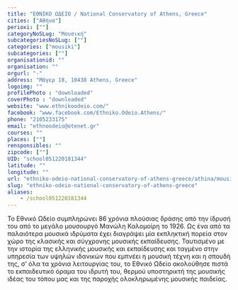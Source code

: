 ```yaml
---
title: "ΕΘΝΙΚΟ ΩΔΕΙΟ / National Conservatory of Athens, Greece"
cities: ["Αθήνα"]
perioxi: [""]
categoryNoSLug: "Μουσική"
subcategoriesNoSLug: [""]
categories: ["mousiki"]
subcategories: [""]
organisationid: ""
organisation: ""
orgurl: "-"
address: "Μάγερ 18, 10438 Athens, Greece"
logoimg: ""
profilePhoto : "downloaded"
coverPhoto : "downloaded"
website: "www.ethnikoodeio.com/"
facebook: "www.facebook.com/Ethniko.Odeio.Athens/"
phone: "2105233175"
email: "ethnoodeio@otenet.gr"
courses: ""
places: [""]
rensponsibles: ""
zipcode: [""]
UID: "school051220181344"
latitude: ""
longitude: ""
url: "ethniko-odeio-national-conservatory-of-athens-greece/athina/mousiki/"
slug: "ethniko-odeio-national-conservatory-of-athens-greece"
aliases:
    - /school051220181344
---
```





Το Εθνικό Ωδείο συμπληρώνει 86 χρόνια πλούσιας δράσης από την ίδρυσή του από το μεγάλο μουσουργό Μανώλη Καλομοίρη το 1926. Ως ένα από τα παλαιότερα μουσικά ιδρύματα έχει διαγράψει μία εκπληκτική πορεία στον χώρο της κλασικής και σύγχρονης μουσικής εκπαίδευσης. Ταυτισμένο με την ιστορία της ελληνικής μουσικής και εκπαίδευσης και ταγμένο στην υπηρεσία των υψηλών ιδανικών που εμπνέει η μουσική τέχνη και η σπουδή της, σ’ όλα τα χρόνια λειτουργίας του, το Εθνικό Ωδείο ακολούθησε πιστά το εκπαιδευτικό όραμα του ιδρυτή του, θερμού υποστηρικτή της μουσικής ιδέας του τόπου μας και της παροχής ολοκληρωμένης μουσικής παιδείας.